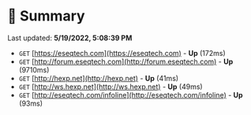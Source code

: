 # 📖 Summary
Last updated: **5/19/2022, 5:08:39 PM**

- `GET` [https://eseqtech.com](https://eseqtech.com) - **Up** (172ms)
- `GET` [http://forum.eseqtech.com](http://forum.eseqtech.com) - **Up** (9710ms)
- `GET` [http://hexp.net](http://hexp.net) - **Up** (41ms)
- `GET` [http://ws.hexp.net](http://ws.hexp.net) - **Up** (49ms)
- `GET` [http://eseqtech.com/infoline](http://eseqtech.com/infoline) - **Up** (93ms)
